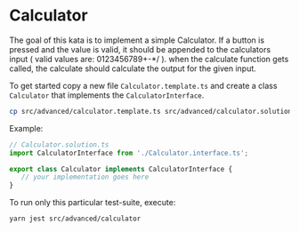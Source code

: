 Calculator
==========

The goal of this kata is to implement a simple Calculator.
If a button is pressed and the value is valid, it should be appended to the calculators input ( valid values are: 0123456789+-*/ ).
when the calculate function gets called, the calculate should calculate the output for the given input.

To get started copy a new file `Calculator.template.ts` and create a class `Calculator` that implements the `CalculatorInterface`.

```bash
cp src/advanced/calculator.template.ts src/advanced/calculator.solution.ts
```


Example:

```typescript
// Calculator.solution.ts
import CalculatorInterface from './Calculator.interface.ts';

export class Calculator implements CalculatorInterface {
   // your implementation goes here
}
```

To run only this particular test-suite, execute:

```bash
yarn jest src/advanced/calculator
```

